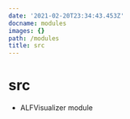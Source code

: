 ```yaml
---
date: '2021-02-20T23:34:43.453Z'
docname: modules
images: {}
path: /modules
title: src
---
```


# src


* ALFVisualizer module
